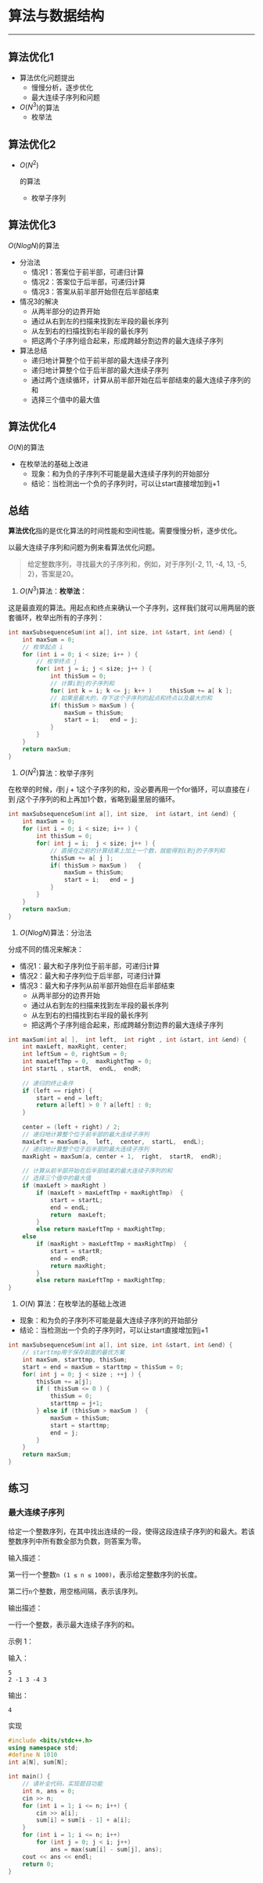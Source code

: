 # 算法与数据结构

---

## 算法优化1

- 算法优化问题提出
  - 慢慢分析，逐步优化
  - 最大连续子序列和问题
- $O(N^3)$的算法
  - 枚举法



## 算法优化2

- $O(N^2)$

  的算法

  - 枚举子序列





## 算法优化3

$O(NlogN)$的算法

- 分治法
  - 情况1：答案位于前半部，可递归计算
  - 情况2：答案位于后半部，可递归计算
  - 情况3：答案从前半部开始但在后半部结束
- 情况3的解决
  - 从两半部分的边界开始
  - 通过从右到左的扫描来找到左半段的最长序列
  - 从左到右的扫描找到右半段的最长序列
  - 把这两个子序列组合起来，形成跨越分割边界的最大连续子序列
- 算法总结
  - 递归地计算整个位于前半部的最大连续子序列
  - 递归地计算整个位于后半部的最大连续子序列
  - 通过两个连续循环，计算从前半部开始在后半部结束的最大连续子序列的和
  - 选择三个值中的最大值



## 算法优化4

*O*(*N*)的算法

- 在枚举法的基础上改进
  - 现象：和为负的子序列不可能是最大连续子序列的开始部分
  - 结论：当检测出一个负的子序列时，可以让start直接增加到j+1







## 总结

**算法优化**指的是优化算法的时间性能和空间性能。需要慢慢分析，逐步优化。

以最大连续子序列和问题为例来看算法优化问题。

> 给定整数序列，寻找最大的子序列和，例如，对于序列{-2, 11, -4, 13, -5, 2}，答案是20。

1. $O(N^3)$算法：**枚举法**：

这是最直观的算法。用起点和终点来确认一个子序列，这样我们就可以用两层的嵌套循环，枚举出所有的子序列：

```c++
int maxSubsequenceSum(int a[], int size, int &start, int &end) {
    int maxSum = 0;
    // 枚举起点 i
    for (int i = 0; i < size; i++ ) {
        // 枚举终点 j
        for( int j = i; j < size; j++ ) {
            int thisSum = 0; 
            // 计算i到j的子序列和
            for( int k = i; k <= j; k++ )     thisSum += a[ k ];
            // 如果是最大的，存下这个子序列的起点和终点以及最大的和
            if( thisSum > maxSum ) {
                maxSum = thisSum;
                start = i;   end = j;
            }
        }
    }
    return maxSum;
}
```

1. $O(N^2)$算法：枚举子序列

在枚举的时候，$i$到 $j+1$这个子序列的和，没必要再用一个for循环，可以直接在 $i$到 $j$这个子序列的和上再加1个数，省略到最里层的循环。

```c++
int maxSubsequenceSum(int a[], int size,  int &start, int &end) {
    int maxSum = 0;
    for (int i = 0; i < size; i++ ) {
        int thisSum = 0; 
        for( int j = i;  j < size; j++ ) {
            // 直接在之前的计算结果上加上一个数，就能得到i到j的子序列和
            thisSum += a[ j ];
            if( thisSum > maxSum )   {
                maxSum = thisSum;
                start = i;   end = j
            }
        }
    }
    return maxSum;
}
```

1. $O(NlogN)$算法：分治法

分成不同的情况来解决：

- 情况1：最大和子序列位于前半部，可递归计算
- 情况2：最大和子序列位于后半部，可递归计算
- 情况3：最大和子序列从前半部开始但在后半部结束
  - 从两半部分的边界开始
  - 通过从右到左的扫描来找到左半段的最长序列
  - 从左到右的扫描找到右半段的最长序列
  - 把这两个子序列组合起来，形成跨越分割边界的最大连续子序列

```c++
int maxSum(int a[ ],  int left,  int right , int &start, int &end) {
    int maxLeft, maxRight, center;
    int leftSum = 0, rightSum = 0;           
    int maxLeftTmp = 0,  maxRightTmp = 0;     
    int startL , startR,  endL,  endR;             
    
    // 递归的终止条件
    if (left == right) {                    
        start = end = left;
        return a[left] > 0 ? a[left] : 0;
    }
    
    center = (left + right) / 2;  
    // 递归地计算整个位于前半部的最大连续子序列
    maxLeft = maxSum(a,  left,  center,  startL,  endL); 
    // 递归地计算整个位于后半部的最大连续子序列
    maxRight = maxSum(a, center + 1,  right,  startR,  endR); 
    
    // 计算从前半部开始在后半部结束的最大连续子序列的和
    // 选择三个值中的最大值
    if (maxLeft > maxRight ) 
        if (maxLeft > maxLeftTmp + maxRightTmp)  {
            start = startL;
            end = endL;
            return  maxLeft;
        }
        else return maxLeftTmp + maxRightTmp;
    else
        if (maxRight > maxLeftTmp + maxRightTmp)  {
            start = startR;
            end = endR;
            return maxRight;
        }
        else return maxLeftTmp + maxRightTmp;
}
```

1. $O(N)$ 算法：在枚举法的基础上改进

- 现象：和为负的子序列不可能是最大连续子序列的开始部分
- 结论：当检测出一个负的子序列时，可以让start直接增加到j+1

```c++
int maxSubsequenceSum(int a[], int size, int &start, int &end) {  
    // starttmp用于保存前面的最优方案
    int maxSum, starttmp, thisSum; 
    start = end = maxSum = starttmp = thisSum = 0; 
    for( int j = 0; j < size ; ++j ) {
        thisSum += a[j];
        if ( thisSum <= 0 ) {              
            thisSum = 0; 
            starttmp = j+1;
        } else if (thisSum > maxSum )  {   
            maxSum = thisSum; 
            start = starttmp;
            end = j;   
        }
    } 
    return maxSum;
}
```



## 练习

### 最大连续子序列

给定一个整数序列，在其中找出连续的一段，使得这段连续子序列的和最大。若该整数序列中所有数全部为负数，则答案为零。

输入描述：

第一行一个整数`n (1 ≤ n ≤ 1000)`，表示给定整数序列的长度。

第二行`n`个整数，用空格间隔，表示该序列。



输出描述：

一行一个整数，表示最大连续子序列的和。



示例 1：

输入：

```
5
2 -1 3 -4 3
```

输出：

```
4
```

实现

```cpp
#include <bits/stdc++.h>
using namespace std; 
#define N 1010
int a[N], sum[N];

int main() {
    // 请补全代码，实现题目功能
    int n, ans = 0;
    cin >> n;
    for (int i = 1; i <= n; i++) {
        cin >> a[i];
        sum[i] = sum[i - 1] + a[i];
    }
    for (int i = 1; i <= n; i++)
        for (int j = 0; j < i; j++)
            ans = max(sum[i] - sum[j], ans);
    cout << ans << endl;
    return 0;
}
```



